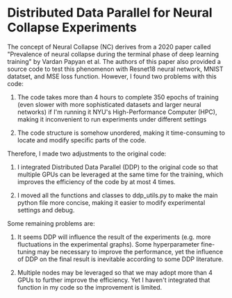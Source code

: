 # Distributed Data Parallel for Neural Collapse Experiments

The concept of Neural Collapse (NC) derives from a 2020 paper called "Prevalence of neural collapse during the terminal phase of deep learning training" by Vardan Papyan et al. The authors of this paper also provided a source code to test this phenomenon with Resnet18 neural network, MNIST datatset, and MSE loss function. However, I found two problems with this code:

1. The code takes more than 4 hours to complete 350 epochs of training (even slower with more sophisticated datasets and larger neural networks) if I'm running it NYU's High-Performance Computer (HPC), making it inconvenient to run experiments under different settings
   
2. The code structure is somehow unordered, making it time-consuming to locate and modify specific parts of the code.

Therefore, I made two adjustments to the original code:
1. I integrated Distributed Data Parallel (DDP) to the original code so that multiple GPUs can be leveraged at the same time for the training, which improves the efficiency of the code by at most 4 times.
   
2. I moved all the functions and classes to ddp_utils.py to make the main python file more concise, making it easier to modify experimental settings and debug.

Some remaining problems are:
1. It seems DDP will influence the result of the experiments (e.g. more fluctuations in the experimental graphs). Some hyperparameter fine-tuning may be necessary to improve the performance, yet the influence of DDP on the final result is inevitable according to some DDP literature.

2. Multiple nodes may be leveraged so that we may adopt more than 4 GPUs to further improve the efficiency. Yet I haven't integrated that function in my code so the improvement is limited.
